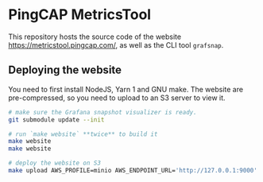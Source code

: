 # PingCAP MetricsTool

This repository hosts the source code of the website https://metricstool.pingcap.com/, as well as the CLI tool `grafsnap`.

## Deploying the website

You need to first install NodeJS, Yarn 1 and GNU make. The website are pre-compressed, so you need to upload to an S3 server to view it.

```sh
# make sure the Grafana snapshot visualizer is ready.
git submodule update --init

# run `make website` **twice** to build it
make website
make website

# deploy the website on S3
make upload AWS_PROFILE=minio AWS_ENDPOINT_URL='http://127.0.0.1:9000' TARGET='s3://test-website/'
```

